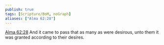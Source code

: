 ```yaml
---
publish: true
tags: [Scripture/BoM, noGraph]
aliases: ["Alma 62:28"]
---
```

[Alma 62:28](https://churchofjesuschrist.org/study/scriptures/bofm/alma/62?lang=eng&id=p28#p28) And it came to pass that as many as were desirous, unto them it was granted according to their desires.
